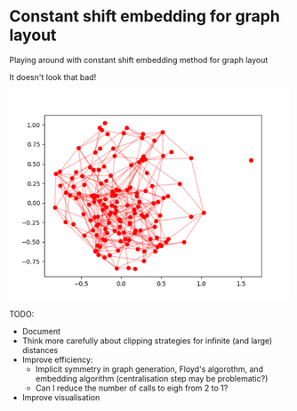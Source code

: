 # Constant shift embedding for graph layout

Playing around with constant shift embedding method for graph layout

It doesn't look that bad!

![embedded graph](embedding.png)

TODO:

* Document
* Think more carefully about clipping strategies for infinite (and
  large) distances
* Improve efficiency:
    * Implicit symmetry in graph generation, Floyd's algorothm, and 
      embedding algorithm (centralisation step may be problematic?)
    * Can I reduce the number of calls to eigh from 2 to 1?
* Improve visualisation
